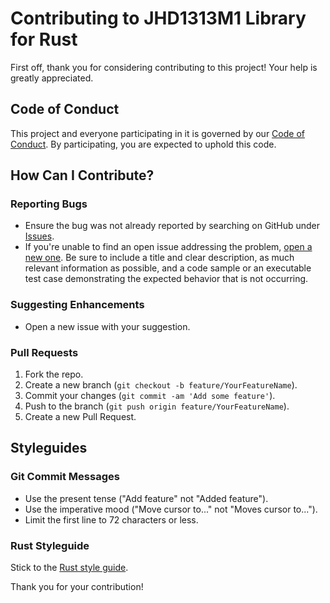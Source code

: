 # Contributing to JHD1313M1 Library for Rust

First off, thank you for considering contributing to this project! Your help is greatly appreciated.

## Code of Conduct

This project and everyone participating in it is governed by our [Code of Conduct](CODE_OF_CONDUCT.md). By participating, you are expected to uphold this code.

## How Can I Contribute?

### Reporting Bugs

- Ensure the bug was not already reported by searching on GitHub under [Issues](https://github.com/chrnueve/jhd1313m1-i2c/issues).
- If you're unable to find an open issue addressing the problem, [open a new one](https://github.com/chrnueve/jhd1313m1-i2c/issues/new). Be sure to include a title and clear description, as much relevant information as possible, and a code sample or an executable test case demonstrating the expected behavior that is not occurring.

### Suggesting Enhancements

- Open a new issue with your suggestion.

### Pull Requests

1. Fork the repo.
2. Create a new branch (`git checkout -b feature/YourFeatureName`).
3. Commit your changes (`git commit -am 'Add some feature'`).
4. Push to the branch (`git push origin feature/YourFeatureName`).
5. Create a new Pull Request.

## Styleguides

### Git Commit Messages

- Use the present tense ("Add feature" not "Added feature").
- Use the imperative mood ("Move cursor to..." not "Moves cursor to...").
- Limit the first line to 72 characters or less.

### Rust Styleguide

Stick to the [Rust style guide](https://rust-lang.github.io/api-guidelines/).

Thank you for your contribution!
